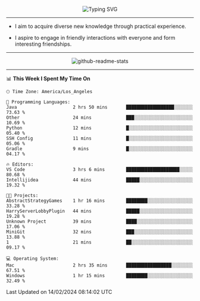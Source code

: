 <p align="center">
  <img src="https://readme-typing-svg.demolab.com?font=Fira+Code&weight=500&size=32&duration=2500&pause=1600&center=true&vCenter=true&random=false&width=1024&height=64&lines=Hi+there+%F0%9F%91%8B;I'm+delighted+you+could+make+it+here+%F0%9F%8E%89;I'm+Harry%2C+a+college+student+still+finding+my+way" alt="Typing SVG" />
</p>


---


- I aim to acquire diverse new knowledge through practical experience.

- I aspire to engage in friendly interactions with everyone and form interesting friendships.


---


<p align="center">
  <img src="https://github-readme-stats.vercel.app/api?username=Harry-Jing&show_icons=true" alt="github-readme-stats"/>
</p>


---

<!--START_SECTION:waka-->
📊 **This Week I Spent My Time On** 

```text
🕑︎ Time Zone: America/Los_Angeles

💬 Programming Languages: 
Java                     2 hrs 50 mins       ██████████████████░░░░░░░   73.63 % 
Other                    24 mins             ███░░░░░░░░░░░░░░░░░░░░░░   10.69 % 
Python                   12 mins             █░░░░░░░░░░░░░░░░░░░░░░░░   05.40 % 
SSH Config               11 mins             █░░░░░░░░░░░░░░░░░░░░░░░░   05.06 % 
Gradle                   9 mins              █░░░░░░░░░░░░░░░░░░░░░░░░   04.17 % 

🔥 Editors: 
VS Code                  3 hrs 6 mins        ████████████████████░░░░░   80.68 % 
Intellijidea             44 mins             █████░░░░░░░░░░░░░░░░░░░░   19.32 % 

🐱‍💻 Projects: 
AbstractStrategyGames    1 hr 16 mins        ████████░░░░░░░░░░░░░░░░░   33.28 % 
HarryServerLobbyPlugin   44 mins             █████░░░░░░░░░░░░░░░░░░░░   19.28 % 
Unknown Project          39 mins             ████░░░░░░░░░░░░░░░░░░░░░   17.06 % 
MiniGit                  32 mins             ███░░░░░░░░░░░░░░░░░░░░░░   13.88 % 
1                        21 mins             ██░░░░░░░░░░░░░░░░░░░░░░░   09.17 % 

💻 Operating System: 
Mac                      2 hrs 35 mins       █████████████████░░░░░░░░   67.51 % 
Windows                  1 hr 15 mins        ████████░░░░░░░░░░░░░░░░░   32.49 % 
```


 Last Updated on 14/02/2024 08:14:02 UTC
<!--END_SECTION:waka-->
